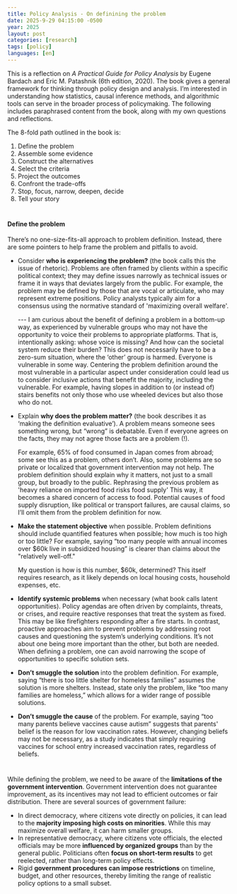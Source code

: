 ```yaml
---
title: Policy Analysis - On definining the problem 
date: 2025-9-29 04:15:00 -0500
year: 2025
layout: post
categories: [research]
tags: [policy]
languages: [en]
--- 
```



This is a reflection on *A Practical Guide for Policy Analysis* by Eugene Bardach and Eric M. Patashnik (6th edition, 2020). The book gives a general framework for thinking through policy design and analysis. I’m interested in understanding how statistics, causal inference methods, and algorithmic tools can serve in the broader process of policymaking. The following includes paraphrased content from the book, along with my own questions and reflections.


The 8-fold path outlined in the book is: 
1. Define the problem 
2. Assemble some evidence 
3. Construct the alternatives 
4. Select the criteria
5. Project the outcomes
6. Confront the trade-offs
7. Stop, focus, narrow, deepen, decide
8. Tell your story 


<div style="margin-top: 40px;"></div>

#### Define the problem 
There’s no one-size-fits-all approach to problem definition. Instead, there are some pointers to help frame the problem and pitfalls to avoid. 

- Consider **who is experiencing the problem?** (the book calls this the issue of rhetoric). Problems are often framed by clients within a specific political context; they may define issues narrowly as technical issues or frame it in ways that deviates largely from the public. For example, the problem may be defined by those that are vocal or articulate, who may represent extreme positions. Policy analysts typically aim for a consensus using the normative standard of 'maximizing overall welfare'.  

    --- I am curious about the benefit of defining a problem in a bottom-up way, as experienced by vulnerable groups who may not have the opportunity to voice their problems to appropriate platforms. That is, intentionally asking: whose voice is missing? And how can the societal system reduce their burden? This does not necessarily have to be a zero-sum situation, where the ‘other’ group is harmed. Everyone is vulnerable in some way. Centering the problem definition around the most vulnerable in a particular aspect under consideration could lead us to consider inclusive actions that benefit the majority, including the vulnerable. For example, having slopes in addition to (or instead of) stairs benefits not only those who use wheeled devices but also those who do not. 
    <!-- <span style="color:#888888;"></span> -->

- Explain **why does the problem matter?** (the book describes it as ‘making the definition evaluative’). A problem means someone sees something wrong, but “wrong” is debatable. Even if everyone agrees on the facts, they may not agree those facts are a problem (!). 

    For example, 65% of food consumed in Japan comes from abroad; some see this as a problem, others don’t. Also, some problems are so private or localized that government intervention may not help. The problem definition should explain why it matters, not just to a small group, but broadly to the public. Rephrasing the previous problem as 'heavy reliance on imported food risks food supply' This way, it becomes a shared concern of access to food. Potential causes of food supply disruption, like political or transport failures, are causal claims, so I’ll omit them from the problem definition for now. 


- **Make the statement objective** when possible. Problem definitions should include quantified features when possible; how much is too high or too little? For example, saying “too many people with annual incomes over $60k live in subsidized housing” is clearer than claims about the "relatively well-off." 

    My question is how is this number, $60k, determined? This itself requires research, as it likely depends on local housing costs, household expenses, etc. 

- **Identify systemic problems** when necessary (what book calls latent opportunities). Policy agendas are often driven by complaints, threats, or crises, and require reactive responses that treat the system as fixed. This may be like firefighters responding after a fire starts. In contrast, proactive approaches aim to prevent problems by addressing root causes and questioning the system’s underlying conditions. It’s not about one being more important than the other, but both are needed. When defining a problem, one can avoid narrowing the scope of opportunities to specific solution sets. 

- **Don’t smuggle the solution** into the problem definition. For example, saying “there is too little shelter for homeless families” assumes the solution is more shelters. Instead, state only the problem, like “too many families are homeless,” which allows for a wider range of possible solutions. 

- **Don’t smuggle the cause** of the problem. For example, saying “too many parents believe vaccines cause autism” suggests that parents' belief is the reason for low vaccination rates. However, changing beliefs may not be necessary, as a study indicates that simply requiring vaccines for school entry increased vaccination rates, regardless of beliefs. 


<div style="margin-top: 40px;"></div>


While defining the problem, we need to be aware of the **limitations of the government intervention**. Government intervention does not guarantee improvement, as its incentives may not lead to efficient outcomes or fair distribution. There are several sources of government failure: 
- In direct democracy, where citizens vote directly on policies, it can lead to the **majority imposing high costs on minorities**. While this may maximize overall welfare, it can harm smaller groups. 
- In representative democracy, where citizens vote officials, the elected officials may be more **influenced by organized groups** than by the general public. Politicians often **focus on short-term results** to get reelected, rather than long-term policy effects. 
- Rigid **government procedures can impose restrictions** on timeline, budget, and other resources, thereby limiting the range of realistic policy options to a small subset. 